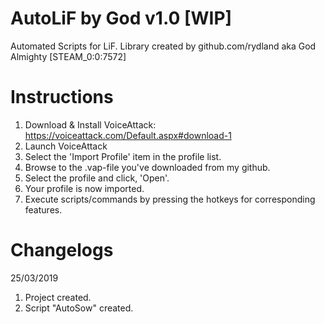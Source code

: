 # AutoLiF by God v1.0 [WIP]
Automated Scripts for LiF. Library created by github.com/rydland aka God Almighty [STEAM_0:0:7572]
# Instructions
1. Download & Install VoiceAttack: https://voiceattack.com/Default.aspx#download-1
2. Launch VoiceAttack
3. Select the 'Import Profile' item in the profile list.
4. Browse to the .vap-file you've downloaded from my github.
5. Select the profile and click, 'Open'.
6. Your profile is now imported.
7. Execute scripts/commands by pressing the hotkeys for corresponding features.
# Changelogs
25/03/2019
1. Project created.
2. Script "AutoSow" created.
